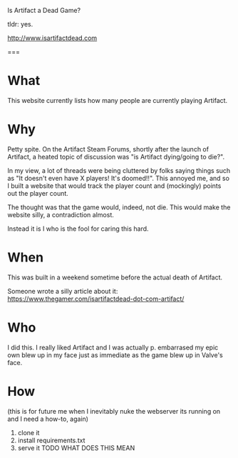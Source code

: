 Is Artifact a Dead Game?

tldr: yes.

http://www.isartifactdead.com

===

# What
This website currently lists how many people are currently playing Artifact.

# Why
Petty spite. On the Artifact Steam Forums, shortly after the launch of Artifact, a heated topic of discussion was "is Artifact dying/going to die?". 

In my view, a lot of threads were being cluttered by folks saying things such as "It doesn't even have X players! It's doomed!!". This annoyed me, and so I built a website that would track the player count and (mockingly) points out the player count. 

The thought was that the game would, indeed, not die. This would make the website silly, a contradiction almost.

Instead it is I who is the fool for caring this hard.

# When
This was built in a weekend sometime before the actual death of Artifact. 

Someone wrote a silly article about it: https://www.thegamer.com/isartifactdead-dot-com-artifact/

# Who
I did this. I really liked Artifact and I was actually p. embarrased my epic own blew up in my face just as immediate as the game blew up in Valve's face.

# How
(this is for future me when I inevitably nuke the webserver its running on and I need a how-to, again)
1. clone it
2. install requirements.txt
3. serve it TODO WHAT DOES THIS MEAN